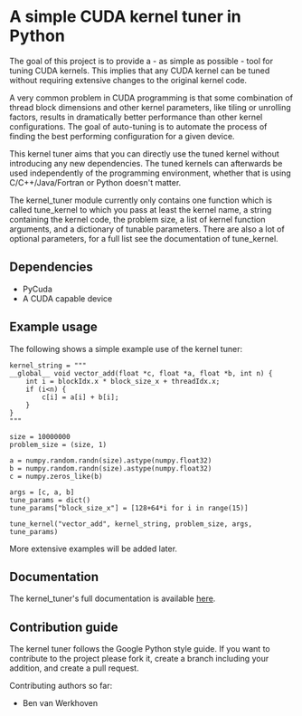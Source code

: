 
A simple CUDA kernel tuner in Python
====================================

The goal of this project is to provide a - as simple as possible - tool
for tuning CUDA kernels. This implies that any CUDA kernel can be tuned
without requiring extensive changes to the original kernel code.

A very common problem in CUDA programming is that some combination of
thread block dimensions and other kernel parameters, like tiling or
unrolling factors, results in dramatically better performance than other
kernel configurations. The goal of auto-tuning is to automate the
process of finding the best performing configuration for a given device.

This kernel tuner aims that you can directly use the tuned kernel
without introducing any new dependencies. The tuned kernels can
afterwards be used independently of the programming environment, whether
that is using C/C++/Java/Fortran or Python doesn't matter.

The kernel_tuner module currently only contains one function which is called
tune_kernel to which you pass at least the kernel name, a string
containing the kernel code, the problem size, a list of kernel function
arguments, and a dictionary of tunable parameters. There are also a lot
of optional parameters, for a full list see the documentation of
tune_kernel.

Dependencies
------------
 * PyCuda
 * A CUDA capable device

Example usage
-------------
The following shows a simple example use of the kernel tuner:

    kernel_string = """
    __global__ void vector_add(float *c, float *a, float *b, int n) {
        int i = blockIdx.x * block_size_x + threadIdx.x;
        if (i<n) {
            c[i] = a[i] + b[i];
        }
    }
    """

    size = 10000000
    problem_size = (size, 1)

    a = numpy.random.randn(size).astype(numpy.float32)
    b = numpy.random.randn(size).astype(numpy.float32)
    c = numpy.zeros_like(b)

    args = [c, a, b]
    tune_params = dict()
    tune_params["block_size_x"] = [128+64*i for i in range(15)]

    tune_kernel("vector_add", kernel_string, problem_size, args, tune_params)

More extensive examples will be added later.

Documentation
-------------
The kernel_tuner's full documentation is available [here](http://benvanwerkhoven.github.io/kernel_tuner/sphinxdoc/html/index.html).


Contribution guide
------------------
The kernel tuner follows the Google Python style guide. If you want to
contribute to the project please fork it, create a branch including
your addition, and create a pull request.

Contributing authors so far:
* Ben van Werkhoven



